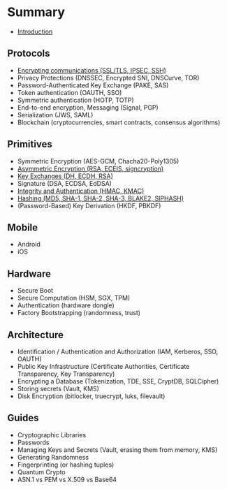 # Summary

* [Introduction](README.md)

## Protocols

* [Encrypting communications (SSL/TLS, IPSEC, SSH)](protocols/tls.md)
* Privacy Protections (DNSSEC, Encrypted SNI, DNSCurve, TOR)
* Password-Authenticated Key Exchange (PAKE, SAS)
* Token authentication (OAUTH, SSO)
* Symmetric authentication (HOTP, TOTP)
* End-to-end encryption, Messaging (Signal, PGP)
* Serialization (JWS, SAML)
* Blockchain (cryptocurrencies, smart contracts, consensus algorithms)
              
## Primitives

* Symmetric Encryption (AES-GCM, Chacha20-Poly1305)
* [Asymmetric Encryption (RSA, ECEIS, signcryption)](primitives/asymmetric_encryption.md)
* [Key Exchanges (DH, ECDH, RSA)](primitives/KEX.md)
* Signature (DSA, ECDSA, EdDSA)
* [Integrity and Authentication (HMAC, KMAC)](primitives/MAC.md)
* [Hashing (MD5, SHA-1, SHA-2, SHA-3, BLAKE2, SIPHASH)](primitives/hashing.md)
* (Password-Based) Key Derivation (HKDF, PBKDF)
              
## Mobile

* Android
* iOS
              
## Hardware

* Secure Boot
* Secure Computation (HSM, SGX, TPM)
* Authentication (hardware dongle)
* Factory Bootstrapping (randomness, trust)
              
## Architecture

* Identification / Authentication and Authorization (IAM, Kerberos, SSO, OAUTH)
* Public Key Infrastructure (Certificate Authorities, Certificate Transparency, Key Transparency)
* Encrypting a Database (Tokenization, TDE, SSE, CryptDB, SQLCipher)
* Storing secrets (Vault, KMS)
* Disk Encryption (bitlocker, truecrypt, luks, filevault)

## Guides

* Cryptographic Libraries
* Passwords
* Managing Keys and Secrets (Vault, erasing them from memory, KMS)
* Generating Randomness
* Fingerprinting (or hashing tuples)
* Quantum Crypto
* ASN.1 vs PEM vs X.509 vs Base64
              
